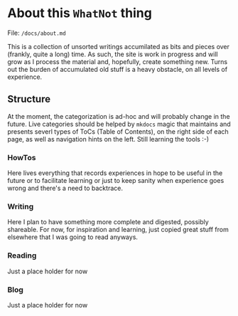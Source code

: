 # About this `WhatNot` thing

File: `/docs/about.md`

This is a collection of unsorted writings accumilated as bits and pieces over (frankly, quite a long) time.
As such, the site is work in progress and will grow as I process the material and, hopefully, create something new.
Turns out the burden of accumulated old stuff is a heavy obstacle, on all levels of experience.

## Structure

At the moment, the categorization is ad-hoc and will probably change in the future. Live categories should be helped by `mkdocs` magic that maintains and presents severl types of ToCs (Table of Contents), on the right side of each page, as well as navigation hints on the left. Still learning the tools :-)
### HowTos
<!-- [HowTos](./howtos/index_howtos.md) -->
Here lives everything that records experiences in hope to be useful in the future or to facilitate learning or just to keep sanity when experience goes wrong and there's a need to backtrace.

### Writing
<!-- [Writing](./writing/index_writing.md) -->
Here I plan to have something more complete and digested, possibly shareable. For now, for inspiration and learning, just copied great stuff from elsewhere that I was going to read anyways.

### Reading
<!-- [Reading](./reading/index.md) -->
Just a place holder for now

### Blog
<!-- [Blog](./blog/index.md) -->
Just a place holder for now
